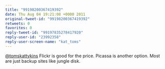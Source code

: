 ```yaml
---
title: "99198200367419392"
date: Thu Aug 04 19:21:08 +0000 2011
original-tweet-id: "99198200367419392"
retweets: 0
favorites: 0
reply-tweet-id: "99197835278417920"
reply-user-id: "23992358"
reply-user-screen-name: "kat_toms"
---
```

<a href="https://twitter.com/tomskattykins">@tomskattykins</a> Flickr is good for the price. Picassa is another option. Most are just backup sites like jungle disk.
